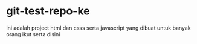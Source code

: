 # git-test-repo-ke
ini adalah project html dan csss serta javascript yang dibuat untuk banyak orang ikut serta disini
